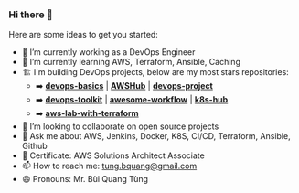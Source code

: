 ### Hi there 👋

Here are some ideas to get you started:

- 🔭 I’m currently working as a DevOps Engineer
- 🌱 I’m currently learning AWS, Terraform, Ansible, Caching
- 🏗️ I'm building DevOps projects, below are my most stars repositories:
   - ➡️ [**devops-basics**](https://github.com/tungbq/devops-basics) | [**AWSHub**](https://github.com/tungbq/AWSHub) | [**devops-project**](https://github.com/tungbq/devops-project)
   - ➡️ [**devops-toolkit**](https://github.com/tungbq/devops-toolkit) | [**awesome-workflow**](https://github.com/tungbq/awesome-workflow) | [**k8s-hub**](https://github.com/tungbq/k8s-hub)
   - ➡️ [**aws-lab-with-terraform**](https://github.com/tungbq/aws-lab-with-terraform)
- 👯 I’m looking to collaborate on open source projects
- 💬 Ask me about AWS, Jenkins, Docker, K8S, CI/CD, Terraform, Ansible, Github
- 🥇 Certificate: AWS Solutions Architect Associate
- 📫 How to reach me: tung.bquang@gmail.com
- 😄 Pronouns: Mr. Bùi Quang Tùng

<!--![Tung's GitHub stats](https://github-readme-stats.vercel.app/api?username=tungbq&count_private=true&theme=tokyonight&show_icons=true)
<!--![GitHub Streak](https://streak-stats.demolab.com?user=tungbq&theme=dark)
